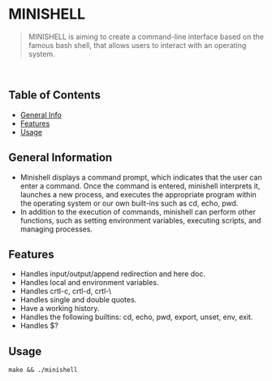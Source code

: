 # MINISHELL
> MINISHELL is aiming to create a command-line interface based on the famous bash shell, that allows users to interact with an operating system.

<br>

## Table of Contents
* [General Info](#general-information)
* [Features](#features)
* [Usage](#usage)


## General Information
- Minishell displays a command prompt, which indicates that the user can enter a command. Once the command is entered, minishell interprets it, launches a new process, and executes the appropriate program within the operating system or our own built-ins such as cd, echo, pwd.
-  In addition to the execution of commands, minishell can perform other functions, such as setting environment variables, executing scripts, and managing processes.


## Features
- Handles input/output/append redirection and here doc.
- Handles local and environment variables. 
- Handles crtl-c, crtl-d, crtl-\
- Handles single and double quotes.
- Have a working history.
- Handles the following builtins: cd, echo, pwd, export, unset, env, exit.
- Handles $?

## Usage
`make && ./minishell`
